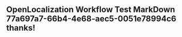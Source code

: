 <properties
ms.topic="hero-topic"
ms.test1="hero-topic"
ms.test2="test"/>

## OpenLocalization Workflow Test MarkDown 77a697a7-66b4-4e68-aec5-0051e78994c6 thanks!
